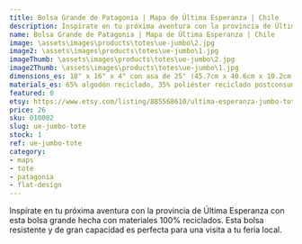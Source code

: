 ```yaml
---
title: Bolsa Grande de Patagonia | Mapa de Última Esperanza | Chile
description: Inspírate en tu próxima aventura con la provincia de Última Esperanza con esta bolsa grande hecha con materiales 100% reciclados.
name: Bolsa Grande de Patagonia | Mapa de Última Esperanza | Chile
image: \assets\images\products\totes\ue-jumbo\2.jpg
image2: \assets\images\products\totes\ue-jumbo\1.jpg
imageThumb: \assets\images\products\totes\ue-jumbo\2.jpg
image2Thumb: \assets\images\products\totes\ue-jumbo\1.jpg
dimensions_es: 18" x 16" x 4" con asa de 25" (45.7cm x 40.6cm x 10.2cm con asa de 63.5cm)
materials_es: 65% algodón reciclado, 35% poliéster reciclado postconsumo certificado
featured: 0
etsy: https://www.etsy.com/listing/885568610/ultima-esperanza-jumbo-tote-bag
price: 26
sku: 010002
slug: ue-jumbo-tote
stock: 1
ref: ue-jumbo-tote
category:
- maps
- tote
- patagonia
- flat-design
---
```


Inspírate en tu próxima aventura con la provincia de Última Esperanza con esta bolsa grande hecha con materiales 100% reciclados. Esta bolsa resistente y de gran capacidad es perfecta para una visita a tu feria local.
